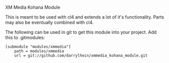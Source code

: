 XM Media Kohana Module

This is meant to be used with cl4 and extends a lot of it's functionality. Parts may also be eventually combined with cl4.

The following can be used in git to get this module into your project. Add this to .gitmodules:

    [submodule "modules/xmmedia"]
        path = modules/xmmedia
        url = git://github.com/darrylhein/xmmedia_kohana_module.git